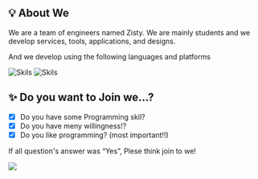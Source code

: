 ## 💡 About We
We are a team of engineers named Zisty. We are mainly students and we develop services, tools, applications, and designs.  

And we develop using the following languages and platforms  
  
<img style="size : 10px" alt="Skils" src="https://skillicons.dev/icons?theme=dark&perline=10&i=html,css,js,php,cs,dotnet,md,mysql,nodejs,discordjs,py,ruby" />
<img style="size : 10px" alt="Skils" src="https://skillicons.dev/icons?theme=dark&perline=10&i=cloudflare,androidstudio,blender,git,github,powershell,raspberrypi,replit,windows,vercel" />

  
## ✨️ Do you want to Join we...?
- [x] Do you have some Programming skil?<br>
- [x] Do you have meny willingness!?<br>
- [x] Do you like programming? (most important!!)<br>

If all question's answer was “Yes”, Plese think join to we!

<img src="https://github.com/zisty-h/.github/blob/main/profile/footer.202410121.png">

